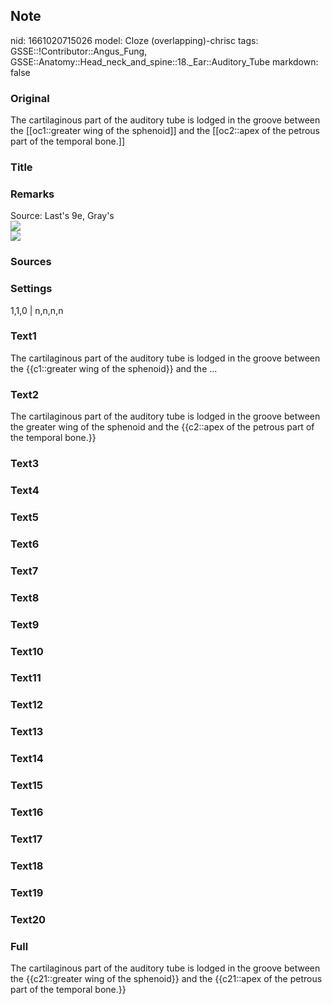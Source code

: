 ## Note
nid: 1661020715026
model: Cloze (overlapping)-chrisc
tags: GSSE::!Contributor::Angus_Fung, GSSE::Anatomy::Head_neck_and_spine::18._Ear::Auditory_Tube
markdown: false

### Original
The cartilaginous part of the auditory tube is lodged in the groove between the [[oc1::greater wing of the sphenoid]] and the [[oc2::apex of the petrous part of the temporal bone.]]

### Title


### Remarks
<div>
  <div>
    Source: Last's 9e, Gray's
  </div>
</div>
<div><img src=
"paste-92db769ce92747bed202efff4a2e350281d6dfc2.jpg"></div>
<div><img src=
"paste-5931348a518e664226d6fb43c0b623e3f1262d4c.jpg"></div>

### Sources


### Settings
1,1,0 | n,n,n,n

### Text1
The cartilaginous part of the auditory tube is lodged in the groove between the {{c1::greater wing of the sphenoid}} and the ...

### Text2
The cartilaginous part of the auditory tube is lodged in the groove between the greater wing of the sphenoid and the {{c2::apex of the petrous part of the temporal bone.}}

### Text3


### Text4


### Text5


### Text6


### Text7


### Text8


### Text9


### Text10


### Text11


### Text12


### Text13


### Text14


### Text15


### Text16


### Text17


### Text18


### Text19


### Text20


### Full
The cartilaginous part of the auditory tube is lodged in the groove between the {{c21::greater wing of the sphenoid}} and the {{c21::apex of the petrous part of the temporal bone.}}
